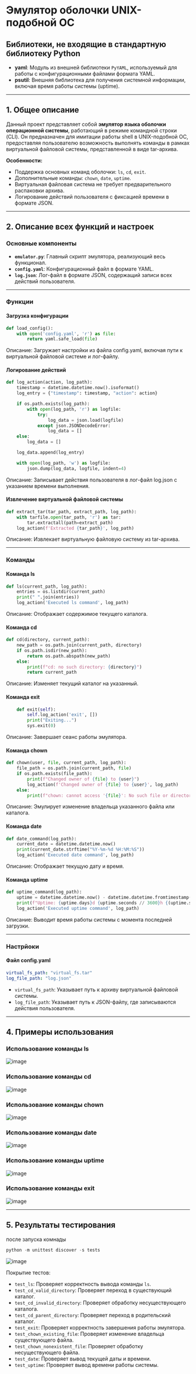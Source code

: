 # Эмулятор оболочки UNIX-подобной ОС

## Библиотеки, не входящие в стандартную библиотеку Python

- **yaml**: Модуль из внешней библиотеки `PyYAML`, используемый для работы с конфигурационными файлами формата YAML.
- **psutil**: Внешняя библиотека для получения системной информации, включая время работы системы (uptime).

---

## 1. Общее описание

Данный проект представляет собой **эмулятор языка оболочки операционной системы**, работающий в режиме командной строки (CLI). Он предназначен для имитации работы shell в UNIX-подобной ОС, предоставляя пользователю возможность выполнять команды в рамках виртуальной файловой системы, представленной в виде tar-архива.

**Особенности:**
- Поддержка основных команд оболочки: `ls`, `cd`, `exit`.
- Дополнительные команды: `chown`, `date`, `uptime`.
- Виртуальная файловая система не требует предварительного распаковки архива.
- Логирование действий пользователя с фиксацией времени в формате JSON.

---

## 2. Описание всех функций и настроек

### Основные компоненты

- **`emulator.py`**: Главный скрипт эмулятора, реализующий весь функционал.
- **`config.yaml`**: Конфигурационный файл в формате YAML.
- **`log.json`**: Лог-файл в формате JSON, содержащий записи всех действий пользователя.

---

### Функции

#### Загрузка конфигурации

```python
def load_config():
    with open('config.yaml', 'r') as file:
        return yaml.safe_load(file)
```
Описание: Загружает настройки из файла config.yaml, включая пути к виртуальной файловой системе и лог-файлу.

#### Логирование действий

```python
def log_action(action, log_path):
    timestamp = datetime.datetime.now().isoformat()
    log_entry = {"timestamp": timestamp, "action": action}

    if os.path.exists(log_path):
        with open(log_path, 'r') as logfile:
            try:
                log_data = json.load(logfile)
            except json.JSONDecodeError:
                log_data = []
    else:
        log_data = []

    log_data.append(log_entry)

    with open(log_path, 'w') as logfile:
        json.dump(log_data, logfile, indent=4)
```
Описание: Записывает действия пользователя в лог-файл log.json с указанием времени выполнения.

#### Извлечение виртуальной файловой системы

```python
def extract_tar(tar_path, extract_path, log_path):
    with tarfile.open(tar_path, 'r') as tar:
        tar.extractall(path=extract_path)
    log_action(f'Extracted {tar_path}', log_path)
```
Описание: Извлекает виртуальную файловую систему из tar-архива.


---


### Команды

#### Команда ls

```python
def ls(current_path, log_path):
    entries = os.listdir(current_path)
    print(" ".join(entries))
    log_action('Executed ls command', log_path)
```
Описание: Отображает содержимое текущего каталога.


#### Команда cd

```python
def cd(directory, current_path):
    new_path = os.path.join(current_path, directory)
    if os.path.isdir(new_path):
        return os.path.abspath(new_path)
    else:
        print(f"cd: no such directory: {directory}")
        return current_path
```
Описание: Изменяет текущий каталог на указанный.


#### Команда exit

```python
    def exit(self):
        self.log_action('exit', [])
        print("Exiting...")
        sys.exit(0)
```
Описание: Завершает сеанс работы эмулятора.

#### Команда chown

```python
def chown(user, file, current_path, log_path):
    file_path = os.path.join(current_path, file)
    if os.path.exists(file_path):
        print(f"Changed owner of {file} to {user}")
        log_action(f'Changed owner of {file} to {user}', log_path)
    else:
        print(f"chown: cannot access '{file}': No such file or directory")
```
Описание: Эмулирует изменение владельца указанного файла или каталога.

#### Команда date

```python
def date_command(log_path):
    current_date = datetime.datetime.now()
    print(current_date.strftime("%Y-%m-%d %H:%M:%S"))
    log_action('Executed date command', log_path)
```
Описание: Отображает текущую дату и время.

#### Команда uptime

```python
def uptime_command(log_path):
    uptime = datetime.datetime.now() - datetime.datetime.fromtimestamp(psutil.boot_time())
    print(f"Uptime: {uptime.days}d {uptime.seconds // 3600}h {(uptime.seconds % 3600) // 60}m")
    log_action('Executed uptime command', log_path)
```
Описание: Выводит время работы системы с момента последней загрузки.


---


### Настрйоки

#### Файл config.yaml

```yaml
virtual_fs_path: "virtual_fs.tar"
log_file_path: "log.json"
```

- `virtual_fs_path`: Указывает путь к архиву виртуальной файловой системы.
- `log_file_path`: Указывает путь к JSON-файлу, где записываются действия пользователя.


---


## 4. Примеры использования

### Использование команды ls
![image](https://github.com/user-attachments/assets/bd7b2be1-934d-4e3a-b473-2bb86b459143)

### Использование команды cd
![image](https://github.com/user-attachments/assets/dd45f77f-1064-477a-b3ad-8855ed71a217)

### Использование команды chown
![image](https://github.com/user-attachments/assets/3409aa8d-dcce-4d0e-828d-3626c1e0ce8f)

### Использование команды date
![image](https://github.com/user-attachments/assets/4c474a85-a65c-45d9-8926-9d8c63c7c8b5)

### Использование команды uptime
![image](https://github.com/user-attachments/assets/de26261b-11d0-4fad-9863-09856a3e5d0a)

### Использование команды exit
![image](https://github.com/user-attachments/assets/ad663e42-5023-41ec-ae37-aef48c68ea96)



---


## 5. Результаты тестирования

после запуска комнады
```python
python -m unittest discover -s tests
```

![image](https://github.com/user-attachments/assets/93dc267b-11eb-406e-a633-f346e1d69817)


Покрытие тестов:

- `test_ls`: Проверяет корректность вывода команды `ls`.
- `test_cd_valid_directory`: Проверяет переход в существующий каталог.
- `test_cd_invalid_directory`: Проверяет обработку несуществующего каталога.
- `test_cd_parent_directory`: Проверяет переход в родительский каталог.
- `test_exit`: Проверяет корректность завершения работы эмулятора.
- `test_chown_existing_file`: Проверяет изменение владельца существующего файла.
- `test_chown_nonexistent_file`: Проверяет обработку несуществующего файла.
- `test_date`: Проверяет вывод текущей даты и времени.
- `test_uptime`: Проверяет вывод времени работы системы.


